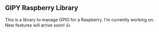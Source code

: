 ## GIPY Raspberry Library

This is a library to manage GPIO for a Raspberry. I'm currently working on. New features will arrive soon! :+1:
